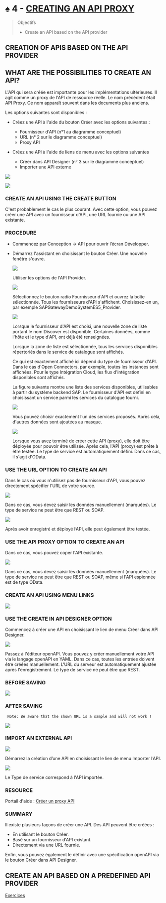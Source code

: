 # ♠ 4 - [CREATING AN API PROXY](https://learning.sap.com/learning-journeys/developing-with-sap-integration-suite/creating-an-api_b3973a9a-62ce-4a5e-b59a-c0ddf6924de5)

> Objectifs
>
> - Create an API based on the API provider

## CREATION OF APIS BASED ON THE API PROVIDER

## WHAT ARE THE POSSIBILITIES TO CREATE AN API?

L'API qui sera créée est importante pour les implémentations ultérieures. Il agit comme un proxy de l'API de ressource réelle. Le nom précédent était API Proxy. Ce nom apparaît souvent dans les documents plus anciens.

Les options suivantes sont disponibles :

- Créez une API à l'aide du bouton Créer avec les options suivantes :

  - Fournisseur d'API (n°1 au diagramme conceptuel)
  - URL (n° 2 sur le diagramme conceptuel)
  - Proxy API

- Créez une API à l'aide de liens de menu avec les options suivantes

  - Créer dans API Designer (n° 3 sur le diagramme conceptuel)
  - Importer une API externe

![](./RESSOURCES/CLD900_20_U3L4_001.png)

![](./RESSOURCES/CLD900_20_U3L4_002.png)

### CREATE AN API USING THE CREATE BUTTON

C'est probablement le cas le plus courant. Avec cette option, vous pouvez créer une API avec un fournisseur d'API, une URL fournie ou une API existante.

### PROCEDURE

- Commencez par Conception → API pour ouvrir l’écran Développer.

- Démarrez l'assistant en choisissant le bouton Créer. Une nouvelle fenêtre s'ouvre.

  ![](./RESSOURCES/CLD900_U3_L4_02.png)

  Utiliser les options de l'API Provider.

  ![](./RESSOURCES/CLD900_20_U3L4_005.png)

  Sélectionnez le bouton radio Fournisseur d'API et ouvrez la boîte sélectionnée. Tous les fournisseurs d'API s'affichent. Choisissez-en un, par exemple SAPGatewayDemoSystemES5_Provider.

  ![](./RESSOURCES/CLD900_20_U3L4_006_scr.png)

  Lorsque le fournisseur d'API est choisi, une nouvelle zone de liste portant le nom Discover est disponible. Certaines données, comme l'hôte et le type d'API, ont déjà été renseignées.

  Lorsque la zone de liste est sélectionnée, tous les services disponibles répertoriés dans le service de catalogue sont affichés.

  Ce qui est exactement affiché ici dépend du type de fournisseur d'API. Dans le cas d'Open Connectors, par exemple, toutes les instances sont affichées. Pour le type Intégration Cloud, les flux d'intégration disponibles sont affichés.

  La figure suivante montre une liste des services disponibles, utilisables à partir du système backend SAP. Le fournisseur d'API est défini en choisissant un service parmi les services du catalogue fourni.

  ![](./RESSOURCES/CLD900_20_U3L4_007_scr.png)

  Vous pouvez choisir exactement l’un des services proposés. Après cela, d'autres données sont ajoutées au masque.

  ![](./RESSOURCES/CLD900_20_U3L4_008_scr.png)

  Lorsque vous avez terminé de créer cette API (proxy), elle doit être déployée pour pouvoir être utilisée. Après cela, l'API (proxy) est prête à être testée. Le type de service est automatiquement défini. Dans ce cas, il s'agit d'OData.

### USE THE URL OPTION TO CREATE AN API

Dans le cas où vous n'utilisez pas de fournisseur d'API, vous pouvez directement spécifier l'URL de votre source.

![](./RESSOURCES/CLD900_20_U3L4_009.png)

Dans ce cas, vous devez saisir les données manuellement (marquées). Le type de service ne peut être que REST ou SOAP.

![](./RESSOURCES/CLD900_20_U3L4_010_scr.png)

Après avoir enregistré et déployé l’API, elle peut également être testée.

### USE THE API PROXY OPTION TO CREATE AN API

Dans ce cas, vous pouvez coper l'API existante.

![](./RESSOURCES/CLD900_20_U3L4_011_scr.png)

Dans ce cas, vous devez saisir les données manuellement (marquées). Le type de service ne peut être que REST ou SOAP, même si l'API espionnée est de type OData.

### CREATE AN API USING MENU LINKS

![](./RESSOURCES/CLD900_20_U3L4_012.png)

### USE THE CREATE IN API DESIGNER OPTION

Commencez à créer une API en choisissant le lien de menu Créer dans API Designer.

![](./RESSOURCES/CLD900_20_U3L4_013_scr.png)

Passez à l'éditeur openAPI. Vous pouvez y créer manuellement votre API via le langage openAPI en YAML. Dans ce cas, toutes les entrées doivent être créées manuellement. L'URL du serveur est automatiquement ajustée après l'enregistrement. Le type de service ne peut être que REST.

### BEFORE SAVING

![](./RESSOURCES/CLD900_20_U3L4_014_scr.png)

### AFTER SAVING

     Note: Be aware that the shown URL is a sample and will not work !

![](./RESSOURCES/CLD900_20_U3L4_015_scr.png)

### IMPORT AN EXTERNAL API

![](./RESSOURCES/CLD900_20_U3L4_016.png)

Démarrez la création d’une API en choisissant le lien de menu Importer l’API.

![](./RESSOURCES/CLD900_20_U3L4_017_scr.png)

Le Type de service correspond à l'API importée.

### RESOURCE

Portail d'aide : [Créer un proxy API](./RESSOURCES/https://help.sap.com/docs/SAP_INTEGRATION_SUITE/51ab953548be4459bfe8539ecaeee98d/4ac0431ddc80469ca31dcd938edc9076.html)

### SUMMARY

Il existe plusieurs façons de créer une API. Des API peuvent être créées :

- En utilisant le bouton Créer.
- Basé sur un fournisseur d'API existant.
- Directement via une URL fournie.

Enfin, vous pouvez également le définir avec une spécification openAPI via le bouton Créer dans API Designer.

## CREATE AN API BASED ON A PREDEFINED API PROVIDER

[Exercices](https://learning.sap.com/learning-journeys/developing-with-sap-integration-suite/creating-an-api_b3973a9a-62ce-4a5e-b59a-c0ddf6924de5)
